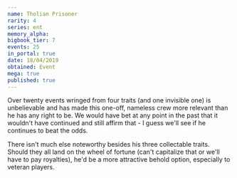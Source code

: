 ```yaml
---
name: Tholian Prisoner
rarity: 4
series: ent
memory_alpha:
bigbook_tier: 7
events: 25
in_portal: true
date: 18/04/2019
obtained: Event
mega: true
published: true
---
```


Over twenty events wringed from four traits (and one invisible one) is unbelievable and has made this one-off, nameless crew more relevant than he has any right to be. We would have bet at any point in the past that it wouldn't have continued and still affirm that - I guess we'll see if he continues to beat the odds.

There isn't much else noteworthy besides his three collectable traits. Should they all land on the wheel of fortune (can't capitalize that or we'll have to pay royalties), he'd be a more attractive behold option, especially to veteran players.
